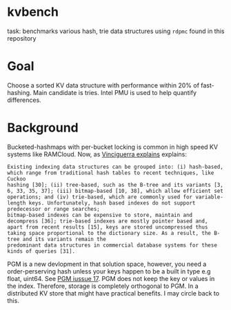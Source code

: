 # kvbench
task: benchmarks various hash, trie data structures using `rdpmc` found in this repository

# Goal

Choose a sorted KV data structure with performance within 20% of fast-hashing. Main candidate is tries. Intel PMU is used to help quantify differences.

# Background

Bucketed-hashmaps with per-bucket locking is common in high speed KV systems like RAMCloud. Now, as [Vinciguerra explains](http://www.vldb.org/pvldb/vol13/p1162-ferragina.pdf) explains:

```
Existing indexing data structures can be grouped into: (i) hash-based, which range from traditional hash tables to recent techniques, like Cuckoo
hashing [30]; (ii) tree-based, such as the B-tree and its variants [3, 6, 33, 35, 37]; (iii) bitmap-based [10, 38], which allow efficient set operations; and (iv) trie-based, which are commonly used for variable-length keys. Unfortunately, hash based indexes do not support predecessor or range searches;
bitmap-based indexes can be expensive to store, maintain and decompress [36]; trie-based indexes are mostly pointer based and, apart from recent results [15], keys are stored uncompressed thus taking space proportional to the dictionary size. As a result, the B-tree and its variants remain the
predominant data structures in commercial database systems for these kinds of queries [31].
```

PGM is a new devlopment in that solution space, however, you need a order-perserving hash unless your keys happen to be a built in type e.g float, uint64. See [PGM iussue 17](https://github.com/gvinciguerra/PGM-index/issues/17). PGM does not keep the key or values in the index. Therefore, storage is completely orthogonal to PGM. In a distributed KV store that might have practical benefits. I may circle back to this.
